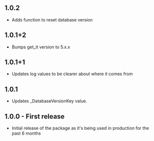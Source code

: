 ## 1.0.2

- Adds function to reset database version

## 1.0.1+2

- Bumps get_it version to 5.x.x

## 1.0.1+1

- Updates log values to be clearer about where it comes from

## 1.0.1

- Updates _DatabaseVersionKey value. 

## 1.0.0 - First release

- Initial release of the package as it's being used in production for the past 6 months
